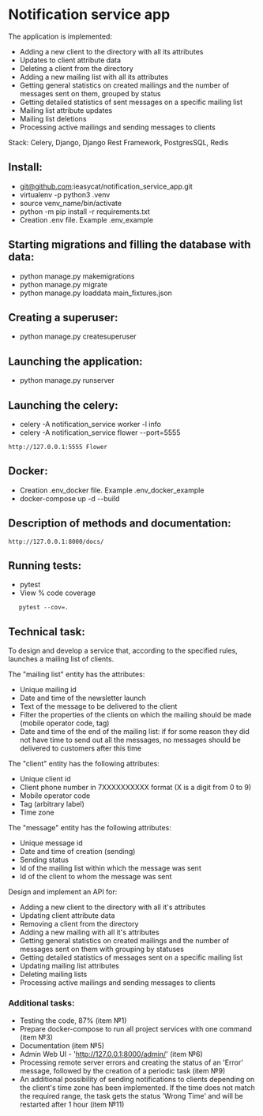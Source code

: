 # Notification service app

The application is implemented:

   - Adding a new client to the directory with all its attributes
   - Updates to client attribute data
   - Deleting a client from the directory
   - Adding a new mailing list with all its attributes
   - Getting general statistics on created mailings and the number of messages sent on them, grouped by status
   - Getting detailed statistics of sent messages on a specific mailing list
   - Mailing list attribute updates
   - Mailing list deletions
   - Processing active mailings and sending messages to clients

Stack: Celery, Django, Django Rest Framework, PostgresSQL, Redis

## Install:

   - git@github.com:ieasycat/notification_service_app.git  
   - virtualenv -p python3 .venv
   - source venv_name/bin/activate
   - python -m pip install -r requirements.txt
   - Creation .env file. Example .env_example

## Starting migrations and filling the database with data:

   - python manage.py makemigrations
   - python manage.py migrate
   - python manage.py loaddata main_fixtures.json
   
## Creating a superuser:

   - python manage.py createsuperuser
   
## Launching the application:

   - python manage.py runserver
   
## Launching the celery:

   - celery -A notification_service worker -l info
   - celery -A notification_service flower --port=5555

```
http://127.0.0.1:5555 Flower
```

## Docker:

   - Creation .env_docker file. Example .env_docker_example
   - docker-compose up -d --build

## Description of methods and documentation:

```
http://127.0.0.1:8000/docs/
```

## Running tests:
  - pytest
  - View % code coverage

````
   pytest --cov=.
````

## Technical task:
To design and develop a service that, according to the specified rules, launches a mailing list of clients.
   
The "mailing list" entity has the attributes:
   
   - Unique mailing id
   - Date and time of the newsletter launch
   - Text of the message to be delivered to the client
   - Filter the properties of the clients on which the mailing should be made (mobile operator code, tag)
   - Date and time of the end of the mailing list: if for some reason they did not have time to send out all the messages, no messages should be delivered to               customers after this time
   
The "client" entity has the following attributes:

   - Unique client id
   - Client phone number in 7XXXXXXXXXX format (X is a digit from 0 to 9)
   - Mobile operator code
   - Tag (arbitrary label)
   - Time zone

The "message" entity has the following attributes:

   - Unique message id
   - Date and time of creation (sending)
   - Sending status
   - Id of the mailing list within which the message was sent
   - Id of the client to whom the message was sent
   
Design and implement an API for:

   - Adding a new client to the directory with all it's attributes
   - Updating client attribute data
   - Removing a client from the directory
   - Adding a new mailing with all it's attributes
   - Getting general statistics on created mailings and the number of messages sent on them with grouping by statuses
   - Getting detailed statistics of messages sent on a specific mailing list 
   - Updating mailing list attributes
   - Deleting mailing lists
   - Processing active mailings and sending messages to clients

### Additional tasks:

  - Testing the code, 87% (item №1)
  - Prepare docker-compose to run all project services with one command (item №3)
  - Documentation (item №5)
  - Admin Web UI - 'http://127.0.0.1:8000/admin/' (item №6)
  - Processing remote server errors and creating the status of an 'Error' message, followed by the creation of a periodic task (item №9)
  - An additional possibility of sending notifications to clients depending on the client's time zone has been implemented. If the time does not match the    required range, the task gets the status 'Wrong Time' and will be restarted after 1 hour (item №11)
